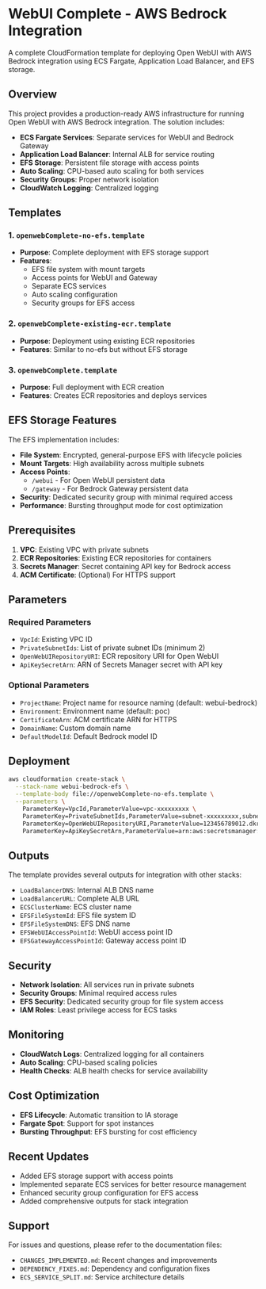# WebUI Complete - AWS Bedrock Integration

A complete CloudFormation template for deploying Open WebUI with AWS Bedrock integration using ECS Fargate, Application Load Balancer, and EFS storage.

## Overview

This project provides a production-ready AWS infrastructure for running Open WebUI with AWS Bedrock integration. The solution includes:

- **ECS Fargate Services**: Separate services for WebUI and Bedrock Gateway
- **Application Load Balancer**: Internal ALB for service routing
- **EFS Storage**: Persistent file storage with access points
- **Auto Scaling**: CPU-based auto scaling for both services
- **Security Groups**: Proper network isolation
- **CloudWatch Logging**: Centralized logging

## Templates

### 1. `openwebComplete-no-efs.template`
- **Purpose**: Complete deployment with EFS storage support
- **Features**: 
  - EFS file system with mount targets
  - Access points for WebUI and Gateway
  - Separate ECS services
  - Auto scaling configuration
  - Security groups for EFS access

### 2. `openwebComplete-existing-ecr.template`
- **Purpose**: Deployment using existing ECR repositories
- **Features**: Similar to no-efs but without EFS storage

### 3. `openwebComplete.template`
- **Purpose**: Full deployment with ECR creation
- **Features**: Creates ECR repositories and deploys services

## EFS Storage Features

The EFS implementation includes:

- **File System**: Encrypted, general-purpose EFS with lifecycle policies
- **Mount Targets**: High availability across multiple subnets
- **Access Points**: 
  - `/webui` - For Open WebUI persistent data
  - `/gateway` - For Bedrock Gateway persistent data
- **Security**: Dedicated security group with minimal required access
- **Performance**: Bursting throughput mode for cost optimization

## Prerequisites

1. **VPC**: Existing VPC with private subnets
2. **ECR Repositories**: Existing ECR repositories for containers
3. **Secrets Manager**: Secret containing API key for Bedrock access
4. **ACM Certificate**: (Optional) For HTTPS support

## Parameters

### Required Parameters
- `VpcId`: Existing VPC ID
- `PrivateSubnetIds`: List of private subnet IDs (minimum 2)
- `OpenWebUIRepositoryURI`: ECR repository URI for Open WebUI
- `ApiKeySecretArn`: ARN of Secrets Manager secret with API key

### Optional Parameters
- `ProjectName`: Project name for resource naming (default: webui-bedrock)
- `Environment`: Environment name (default: poc)
- `CertificateArn`: ACM certificate ARN for HTTPS
- `DomainName`: Custom domain name
- `DefaultModelId`: Default Bedrock model ID

## Deployment

```bash
aws cloudformation create-stack \
  --stack-name webui-bedrock-efs \
  --template-body file://openwebComplete-no-efs.template \
  --parameters \
    ParameterKey=VpcId,ParameterValue=vpc-xxxxxxxxx \
    ParameterKey=PrivateSubnetIds,ParameterValue=subnet-xxxxxxxxx,subnet-yyyyyyyyy \
    ParameterKey=OpenWebUIRepositoryURI,ParameterValue=123456789012.dkr.ecr.us-east-1.amazonaws.com/my-repo/open-webui \
    ParameterKey=ApiKeySecretArn,ParameterValue=arn:aws:secretsmanager:us-east-1:123456789012:secret:my-api-key
```

## Outputs

The template provides several outputs for integration with other stacks:

- `LoadBalancerDNS`: Internal ALB DNS name
- `LoadBalancerURL`: Complete ALB URL
- `ECSClusterName`: ECS cluster name
- `EFSFileSystemId`: EFS file system ID
- `EFSFileSystemDNS`: EFS DNS name
- `EFSWebUIAccessPointId`: WebUI access point ID
- `EFSGatewayAccessPointId`: Gateway access point ID

## Security

- **Network Isolation**: All services run in private subnets
- **Security Groups**: Minimal required access rules
- **EFS Security**: Dedicated security group for file system access
- **IAM Roles**: Least privilege access for ECS tasks

## Monitoring

- **CloudWatch Logs**: Centralized logging for all containers
- **Auto Scaling**: CPU-based scaling policies
- **Health Checks**: ALB health checks for service availability

## Cost Optimization

- **EFS Lifecycle**: Automatic transition to IA storage
- **Fargate Spot**: Support for spot instances
- **Bursting Throughput**: EFS bursting for cost efficiency

## Recent Updates

- Added EFS storage support with access points
- Implemented separate ECS services for better resource management
- Enhanced security group configuration for EFS access
- Added comprehensive outputs for stack integration

## Support

For issues and questions, please refer to the documentation files:
- `CHANGES_IMPLEMENTED.md`: Recent changes and improvements
- `DEPENDENCY_FIXES.md`: Dependency and configuration fixes
- `ECS_SERVICE_SPLIT.md`: Service architecture details 